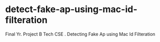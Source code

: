 detect-fake-ap-using-mac-id-filteration
=======================================

Final Yr. Project B Tech CSE . Detecting Fake Ap using Mac Id Filteration
